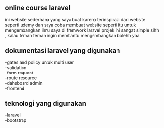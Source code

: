 
## online course laravel
ini website sederhana yang saya buat karena terinspirasi dari website seperti udemy dan saya coba membuat website seperti itu untuk mengembangkan ilmu saya di fremwork laravel projek ini sangat simple sihh , kalau teman teman ingin membantu mengembangkan bolehh yaa 

## dokumentasi laravel yang digunakan
-gates and policy untuk multi user 
<br>
-validation
<br>
-form request
<br>
-route resource 
<br>
-dahsboard admin
<br>
-frontend


## teknologi yang digunakan 
-laravel 
<br>
-bootstrap
<br>

